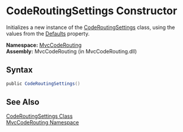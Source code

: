 CodeRoutingSettings Constructor
===============================
Initializes a new instance of the [CodeRoutingSettings][1] class, using the values from the [Defaults][2] property.

**Namespace:** [MvcCodeRouting][3]  
**Assembly:** MvcCodeRouting (in MvcCodeRouting.dll)

Syntax
------

```csharp
public CodeRoutingSettings()
```


See Also
--------
[CodeRoutingSettings Class][1]  
[MvcCodeRouting Namespace][3]  

[1]: README.md
[2]: Defaults.md
[3]: ../README.md